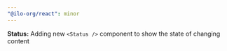 ```yaml
---
"@ilo-org/react": minor
---
```


**Status:** Adding new `<Status />` component to show the state of changing content
